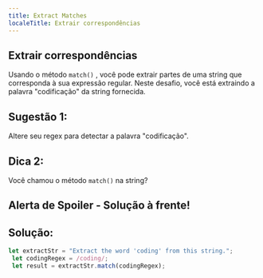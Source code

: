 ```yaml
---
title: Extract Matches
localeTitle: Extrair correspondências
---
```

## Extrair correspondências

Usando o método `match()` , você pode extrair partes de uma string que corresponda à sua expressão regular. Neste desafio, você está extraindo a palavra "codificação" da string fornecida.

## Sugestão 1:

Altere seu regex para detectar a palavra "codificação".

## Dica 2:

Você chamou o método `match()` na string?

## Alerta de Spoiler - Solução à frente!

## Solução:

```javascript
let extractStr = "Extract the word 'coding' from this string."; 
 let codingRegex = /coding/; 
 let result = extractStr.match(codingRegex); 

```
